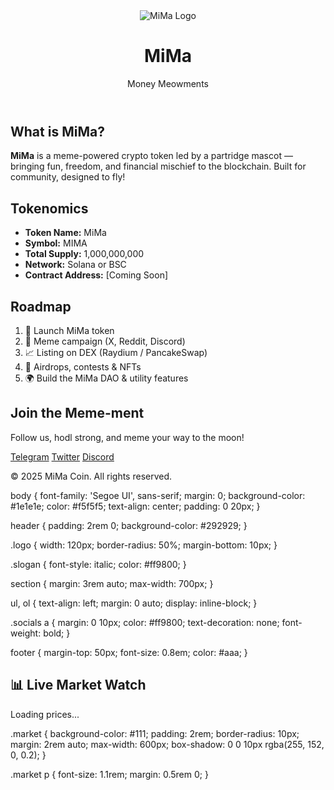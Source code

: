 <!DOCTYPE html>
<html lang="en">
<head>
  <meta charset="UTF-8" />
  <meta name="viewport" content="width=device-width, initial-scale=1.0"/>
  <title>MiMa - Meme Token</title>
  <link rel="stylesheet" href="style.css" />
</head>
<body>
  <header>
    <img src="partridge-logo.png" alt="MiMa Logo" class="logo" />
    <h1>MiMa</h1>
    <p class="slogan">Money Meowments</p>
  </header>

  <section class="about">
    <h2>What is MiMa?</h2>
    <p><strong>MiMa</strong> is a meme-powered crypto token led by a partridge mascot — bringing fun, freedom, and financial mischief to the blockchain. Built for community, designed to fly!</p>
  </section>

  <section class="tokenomics">
    <h2>Tokenomics</h2>
    <ul>
      <li><strong>Token Name:</strong> MiMa</li>
      <li><strong>Symbol:</strong> MIMA</li>
      <li><strong>Total Supply:</strong> 1,000,000,000</li>
      <li><strong>Network:</strong> Solana or BSC</li>
      <li><strong>Contract Address:</strong> [Coming Soon]</li>
    </ul>
  </section>

  <section class="roadmap">
    <h2>Roadmap</h2>
    <ol>
      <li>🚀 Launch MiMa token</li>
      <li>📢 Meme campaign (X, Reddit, Discord)</li>
      <li>📈 Listing on DEX (Raydium / PancakeSwap)</li>
      <li>🎁 Airdrops, contests & NFTs</li>
      <li>🌍 Build the MiMa DAO & utility features</li>
    </ol>
  </section>

  <section class="cta">
    <h2>Join the Meme-ment</h2>
    <p>Follow us, hodl strong, and meme your way to the moon!</p>
    <div class="socials">
      <a href="#">Telegram</a>
      <a href="#">Twitter</a>
      <a href="#">Discord</a>
    </div>
  </section>

  <footer>
    <p>© 2025 MiMa Coin. All rights reserved.</p>
  </footer>
</body>
</html>
body {
  font-family: 'Segoe UI', sans-serif;
  margin: 0;
  background-color: #1e1e1e;
  color: #f5f5f5;
  text-align: center;
  padding: 0 20px;
}

header {
  padding: 2rem 0;
  background-color: #292929;
}

.logo {
  width: 120px;
  border-radius: 50%;
  margin-bottom: 10px;
}

.slogan {
  font-style: italic;
  color: #ff9800;
}

section {
  margin: 3rem auto;
  max-width: 700px;
}

ul, ol {
  text-align: left;
  margin: 0 auto;
  display: inline-block;
}

.socials a {
  margin: 0 10px;
  color: #ff9800;
  text-decoration: none;
  font-weight: bold;
}

footer {
  margin-top: 50px;
  font-size: 0.8em;
  color: #aaa;
}
<section class="market">
  <h2>📊 Live Market Watch</h2>
  <div id="prices">
    <p>Loading prices...</p>
  </div>
</section>
<script>
  async function fetchPrices() {
    const url = 'https://api.coingecko.com/api/v3/simple/price?ids=bitcoin,ethereum,solana,bonk,dogwifhat&vs_currencies=usd';
    try {
      const res = await fetch(url);
      const data = await res.json();
      const container = document.getElementById('prices');
      container.innerHTML = `
        <p><strong>Bitcoin (BTC):</strong> $${data.bitcoin.usd}</p>
        <p><strong>Ethereum (ETH):</strong> $${data.ethereum.usd}</p>
        <p><strong>Solana (SOL):</strong> $${data.solana.usd}</p>
        <p><strong>Bonk (BONK):</strong> $${data.bonk.usd}</p>
        <p><strong>dogwifhat (WIF):</strong> $${data.dogwifhat.usd}</p>
      `;
    } catch (error) {
      document.getElementById('prices').innerHTML = '<p>Failed to load prices. 😢</p>';
    }
  }

  fetchPrices();
  setInterval(fetchPrices, 60000); // Refresh every 60 sec
</script>
.market {
  background-color: #111;
  padding: 2rem;
  border-radius: 10px;
  margin: 2rem auto;
  max-width: 600px;
  box-shadow: 0 0 10px rgba(255, 152, 0, 0.2);
}

.market p {
  font-size: 1.1rem;
  margin: 0.5rem 0;
}
<script>
  async function fetchPrices() {
    const url = 'https://api.coingecko.com/api/v3/simple/price?ids=bitcoin,ethereum,solana,xrp,zebec-protocol,dogecoin,shiba-inu,pepe,bonk,dogwifhat&vs_currencies=usd';
    try {
      const res = await fetch(url);
      const data = await res.json();
      const container = document.getElementById('prices');
      container.innerHTML = `
        <p><strong>Bitcoin (BTC):</strong> $${data.bitcoin.usd}</p>
        <p><strong>Ethereum (ETH):</strong> $${data.ethereum.usd}</p>
        <p><strong>Solana (SOL):</strong> $${data.solana.usd}</p>
        <p><strong>XRP:</strong> $${data.xrp.usd}</p>
        <p><strong>Zebec (ZBCN):</strong> $${data["zebec-protocol"].usd}</p>
        <p><strong>Dogecoin (DOGE):</strong> $${data.dogecoin.usd}</p>
        <p><strong>Shiba Inu (SHIB):</strong> $${data["shiba-inu"].usd}</p>
        <p><strong>PEPE:</strong> $${data.pepe.usd}</p>
        <p><strong>Bonk (BONK):</strong> $${data.bonk.usd}</p>
        <p><strong>dogwifhat (WIF):</strong> $${data.dogwifhat.usd}</p>
      `;
    } catch (error) {
      document.getElementById('prices').innerHTML = '<p>Failed to load prices. 😢</p>';
    }
  }

  fetchPrices();
  setInterval(fetchPrices, 60000); // Refresh every 60 seconds
</script>
